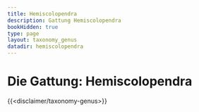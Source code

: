 ```yaml
---
title: Hemiscolopendra
description: Gattung Hemiscolopendra
bookHidden: true
type: page
layout: taxonomy_genus
datadir: hemiscolopendra
---
```


# Die Gattung: Hemiscolopendra
{{<disclaimer/taxonomy-genus>}}